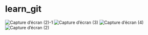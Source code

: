 # learn_git

![Capture d’écran (2)-1](https://github.com/user-attachments/assets/acd24b9c-1517-4898-89a2-6f5e6496e85b)
![Capture d’écran (3)](https://github.com/user-attachments/assets/8e619130-fac3-475b-8b4d-fd00274f1d2e)
![Capture d’écran (4)](https://github.com/user-attachments/assets/8f8de55b-6de4-4e48-8b0b-08beda8a3925)
![Capture d’écran (2)](https://github.com/user-attachments/assets/8c3f1ba0-ab37-4972-92a9-a672d829435b)
